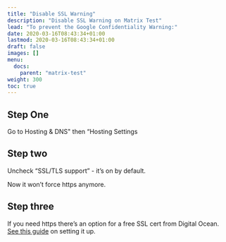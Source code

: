 ```yaml
---
title: "Disable SSL Warning"
description: "Disable SSL Warning on Matrix Test"
lead: "To prevent the Google Confidentiality Warning:"
date: 2020-03-16T08:43:34+01:00
lastmod: 2020-03-16T08:43:34+01:00
draft: false
images: []
menu:
  docs:
    parent: "matrix-test"
weight: 300
toc: true
---
```


## Step One

Go to Hosting & DNS" then “Hosting Settings

## Step two

Uncheck “SSL/TLS support” - it’s on by default.

Now it won’t force https anymore. 

## Step three

If you need https there’s an option for a free SSL cert from Digital Ocean. [See this guide](/docs/hosting/ssl_setup/) on setting it up.
